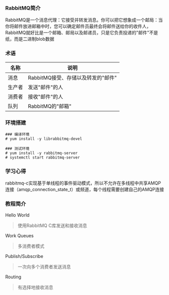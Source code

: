 ### RabbitMQ简介

RabbitMQ是一个消息代理：它接受并转发消息。你可以把它想象成一个邮局：当你将邮件放进邮箱中时，您可以确定邮件员最终会将邮件送给你的收件人，RabbitMQ就好比是一个邮箱、邮局以及邮递员，只是它负责投递的"邮件"不是纸，而是二进制blob数据

### 术语

| 名称 | 说明 |
| --- | --- |
| 消息 | RabbitMQ接受、存储以及转发的"邮件" |
| 生产者 | 发送"邮件"的人 |
| 消费者 | 接收"邮件"的人 |
| 队列 | RabbitMQ的"邮箱" |

### 环境搭建

```
### 编译环境
# yum install -y librabbitmq-devel

### 测试环境
# yum install -y rabbitmq-server
# systemctl start rabbitmq-server
```

### 学习心得

rabbitmq-c实现基于单线程的事件驱动模式，所以不允许在多线程中共享AMQP连接（amqp_connection_state_t）或频道，每个线程需要创建自己的AMQP连接

### 教程简介

Hello World

> 使用RabbitMQ C库发送和接收消息

Work Queues

> 多消费者模式

Publish/Subscribe

> 一次向多个消费者发送消息

Routing

> 有选择地接收消息
